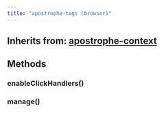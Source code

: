 ```yaml
---
title: "apostrophe-tags (browser)"
---
```

## Inherits from: [apostrophe-context](../apostrophe-utils/browser-apostrophe-context.html)

## Methods
### enableClickHandlers()

### manage()

